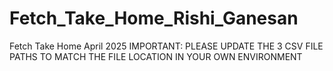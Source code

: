 # Fetch_Take_Home_Rishi_Ganesan
Fetch Take Home April 2025
IMPORTANT: 
PLEASE UPDATE THE 3 CSV FILE PATHS TO MATCH THE FILE LOCATION IN YOUR OWN ENVIRONMENT

